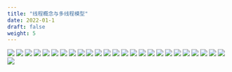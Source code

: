 ```yaml
---
title: "线程概念与多线程模型"
date: 2022-01-1
draft: false
weight: 5
---
```



![][img1]
![][img1_]
![][img2]
![][img2_]
![][img3]
![][img3_]
![][img4]
![][img4_]
![][img5]
![][img5_]
![][img6]
![][img6_]
![][img7]
![][img7_]
![][img8]
![][img8_]
![][img9]
![][img9_]
![][img10]
![][img10_]
![][img11]
![][img11_]
![][img12]
![][img12_]
![][img13]
![][img13_]


[img1]:../.././imgs/operating_system/2/微信截图_20220402214314.png
[img1_]:../../../imgs/operating_system/2/微信截图_20220402214314.png
[img2]:../.././imgs/operating_system/2/微信截图_20220402214336.png
[img2_]:../../../imgs/operating_system/2/微信截图_20220402214336.png
[img3]:../.././imgs/operating_system/2/微信截图_20220402214354.png
[img3_]:../../../imgs/operating_system/2/微信截图_20220402214354.png
[img4]:../.././imgs/operating_system/2/微信截图_20220402214414.png
[img4_]:../../../imgs/operating_system/2/微信截图_20220402214414.png

[img5]:../.././imgs/operating_system/2/微信截图_20220402214433.png
[img5_]:../../../imgs/operating_system/2/微信截图_20220402214433.png
[img6]:../.././imgs/operating_system/2/微信截图_20220402214451.png
[img6_]:../../../imgs/operating_system/2/微信截图_20220402214451.png
[img7]:../.././imgs/operating_system/2/微信截图_20220402214508.png
[img7_]:../../../imgs/operating_system/2/微信截图_20220402214508.png
[img8]:../.././imgs/operating_system/2/微信截图_20220402214528.png
[img8_]:../../../imgs/operating_system/2/微信截图_20220402214528.png

[img9]:../.././imgs/operating_system/2/微信截图_20220402214543.png
[img9_]:../../../imgs/operating_system/2/微信截图_20220402214543.png
[img10]:../.././imgs/operating_system/2/微信截图_20220402214605.png
[img10_]:../../../imgs/operating_system/2/微信截图_20220402214605.png
[img11]:../.././imgs/operating_system/2/微信截图_20220402214620.png
[img11_]:../../../imgs/operating_system/2/微信截图_20220402214620.png
[img12]:../.././imgs/operating_system/2/微信截图_20220402214636.png
[img12_]:../../../imgs/operating_system/2/微信截图_20220402214636.png

[img13]:../.././imgs/operating_system/2/微信截图_20220402214651.png
[img13_]:../../../imgs/operating_system/2/微信截图_20220402214651.png
